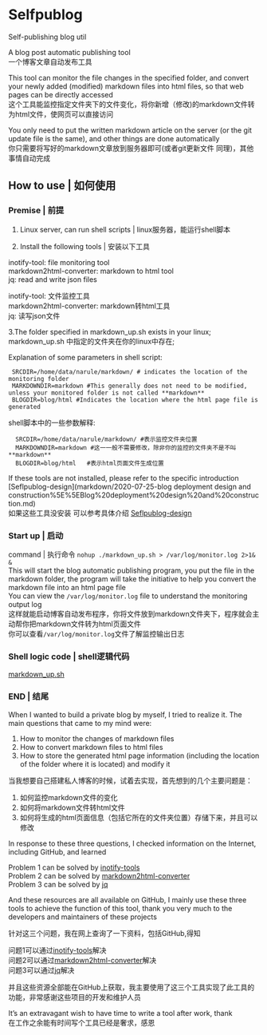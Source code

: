 # Selfpublog
Self-publishing blog util

A blog post automatic publishing tool  
一个博客文章自动发布工具

This tool can monitor the file changes in the specified folder, and convert your newly added (modified) markdown files into html files, so that web pages can be directly accessed  
这个工具能监控指定文件夹下的文件变化，将你新增（修改)的markdown文件转为html文件，使网页可以直接访问

You only need to put the written markdown article on the server (or the git update file is the same), and other things are done automatically  
你只需要将写好的markdown文章放到服务器即可(或者git更新文件 同理)，其他事情自动完成

## How to use | 如何使用

### Premise | 前提

1. Linux server, can run shell scripts | linux服务器，能运行shell脚本

2. Install the following tools | 安装以下工具

  inotify-tool: file monitoring tool  
  markdown2html-converter: markdown to html tool  
  jq: read and write json files  
  
  inotify-tool: 文件监控工具  
  markdown2html-converter: markdown转html工具   
  jq: 读写json文件  
  
3.The folder specified in markdown_up.sh exists in your linux;   
  markdown_up.sh 中指定的文件夹在你的linux中存在;  
  
  Explanation of some parameters in shell script:   
 ```shell
  SRCDIR=/home/data/narule/markdown/ # indicates the location of the monitoring folder   
  MARKDOWNDIR=markdown #This generally does not need to be modified, unless your monitored folder is not called **markdown**   
  BLOGDIR=blog/html #Indicates the location where the html page file is generated   
 ```
  shell脚本中的一些参数解释:  
```shell
  SRCDIR=/home/data/narule/markdown/ #表示监控文件夹位置  
  MARKDOWNDIR=markdown #这一一般不需要修改，除非你的监控的文件夹不是不叫**markdown**  
  BLOGDIR=blog/html   #表示html页面文件生成位置  
```
If these tools are not installed, please refer to the specific introduction [Seflpublog-design](markdown/2020-07-25-blog deployment design and construction%5E%5EBlog%20deployment%20design%20and%20construction.md)   
如果这些工具没安装 可以参考具体介绍 [Seflpublog-design](markdown/2020-07-25-博客部署设计和构建%5E%5EBlog%20deployment%20design%20and%20construction.md)

### Start up | 启动
command | 执行命令
`nohup ./markdown_up.sh > /var/log/monitor.log 2>1& &`   
This will start the blog automatic publishing program, you put the file in the markdown folder, the program will take the initiative to help you convert the markdown file into an html page file   
You can view the `/var/log/monitor.log` file to understand the monitoring output log   
这样就能启动博客自动发布程序，你将文件放到markdown文件夹下，程序就会主动帮你把markdown文件转为html页面文件   
你可以查看`/var/log/monitor.log`文件了解监控输出日志

### Shell logic code | shell逻辑代码

[markdown_up.sh](markdown_up.sh)

### END | 结尾

When I wanted to build a private blog by myself, I tried to realize it. The main questions that came to my mind were:  
  1. How to monitor the changes of markdown files  
  2. How to convert markdown files to html files  
  3. How to store the generated html page information (including the location of the folder where it is located) and modify it  


当我想要自己搭建私人博客的时候，试着去实现，首先想到的几个主要问题是：  
  1. 如何监控markdown文件的变化  
  2. 如何将markdown文件转html文件  
  3. 如何将生成的html页面信息（包括它所在的文件夹位置）存储下来，并且可以修改  

In response to these three questions, I checked information on the Internet, including GitHub, and learned   

  Problem 1 can be solved by [inotify-tools](https://github.com/inotify-tools/inotify-tools)  
  Problem 2 can be solved by [markdown2html-converter](https://github.com/magiclen/markdown2html-converter)  
  Problem 3 can be solved by [jq](https://github.com/stedolan/jq)  
  
  And these resources are all available on GitHub, I mainly use these three tools to achieve the function of this tool, thank you very much to the developers and maintainers of these projects  
  
  针对这三个问题，我在网上查询了一下资料，包括GitHub,得知  
  
  问题1可以通过[inotify-tools](https://github.com/inotify-tools/inotify-tools)解决  
  问题2可以通过[markdown2html-converter](https://github.com/magiclen/markdown2html-converter)解决  
  问题3可以通过[jq](https://github.com/stedolan/jq)解决  
  
  并且这些资源全部能在GitHub上获取，我主要使用了这三个工具实现了此工具的功能，非常感谢这些项目的开发和维护人员

It’s an extravagant wish to have time to write a tool after work, thank  
在工作之余能有时间写个工具已经是奢求，感恩
